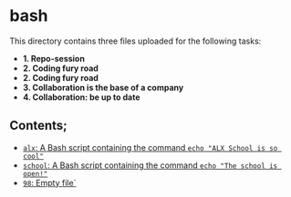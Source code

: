 # bash

This directory contains three files uploaded for the following tasks:
* **1. Repo-session**
* **2. Coding fury road**
* **2. Coding fury road**
* **3. Collaboration is the base of a company**
* **4. Collaboration: be up to date**

## Contents;
* [`alx`: A Bash script containing the command `echo "ALX School is so cool"`](./alx)
* [`school`: A Bash script containing the command `echo "The school is open!"`](./school)
* [`98`: Empty file`](./98)
